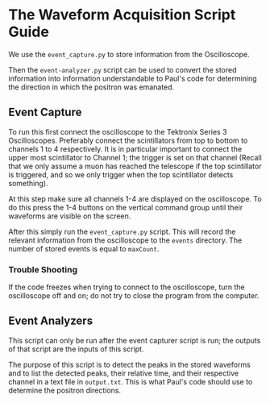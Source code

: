 # The Waveform Acquisition Script Guide

We use the `event_capture.py` to store information from the Oscilloscope.

Then the `event-analyzer.py` script can be used to convert the stored information into information understandable to Paul's code for determining the direction in which the positron was emanated.

## Event Capture

To run this first connect the oscilloscope to the Tektronix Series 3 Oscilloscopes. Preferably connect the scintillators from top to bottom to channels 1 to 4 respectively. It is in particular important to connect the upper most scintillator to Channel 1; the trigger is set on that channel (Recall that we only assume a muon has reached the telescope if the top scintillator is triggered, and so we only trigger when the top scintillator detects something).

At this step make sure all channels 1-4 are displayed on the oscilloscope. To do this press the 1-4 buttons on the vertical command group until their waveforms are visible on the screen.

After this simply run the `event_capture.py` script. This will record the relevant information from the oscilloscope to the `events` directory. The number of stored events is equal to `maxCount`.

### Trouble Shooting

If the code freezes when trying to connect to the oscilloscope, turn the oscilloscope off and on; do not try to close the program from the computer.

## Event Analyzers

This script can only be run after the event capturer script is run; the outputs of that script are the inputs of this script.

The purpose of this script is to detect the peaks in the stored waveforms and to list the detected peaks, their relative time, and their respective channel in a text file in `output.txt`. This is what Paul's code should use to determine the positron directions.
